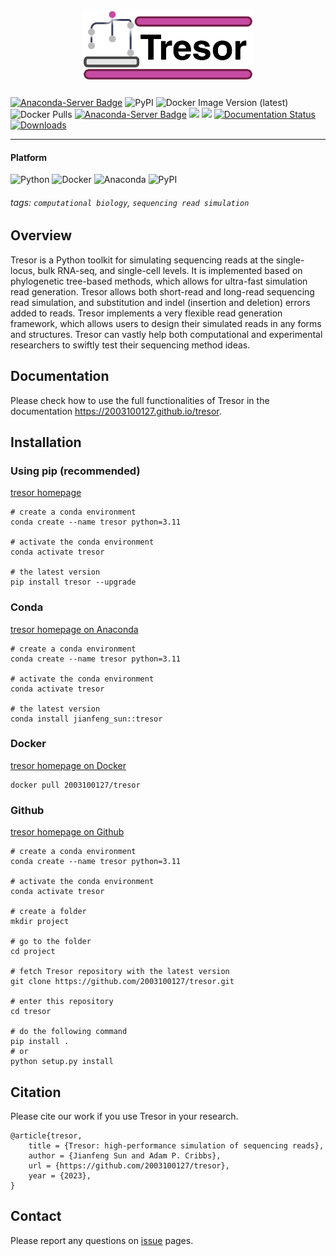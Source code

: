 <h1 align="center">
    <img src="https://github.com/2003100127/tresor/blob/main/img/Tresor-logo.png?raw=true" width="276" height="114">
    <br>
</h1>

[![Anaconda-Server Badge](https://anaconda.org/jianfeng_sun/tresor/badges/latest_release_date.svg)](https://anaconda.org/jianfeng_sun/tresor)
![PyPI](https://img.shields.io/pypi/v/tresor?logo=PyPI)
![Docker Image Version (latest)](https://img.shields.io/docker/v/2003100127/tresor)
![Docker Pulls](https://img.shields.io/docker/pulls/2003100127/tresor)
[![Anaconda-Server Badge](https://anaconda.org/jianfeng_sun/tresor/badges/version.svg)](https://anaconda.org/jianfeng_sun/tresor)
![](https://img.shields.io/docker/automated/2003100127/tresor.svg)
![](https://img.shields.io/github/stars/2003100127/tresor?logo=GitHub&color=blue)
[![Documentation Status](https://readthedocs.org/projects/tresor/badge/?version=latest)](https://tresor.readthedocs.io/en/latest/?badge=latest)
[![Downloads](https://pepy.tech/badge/tresor)](https://pepy.tech/project/tresor)

<hr>

#### Platform

![Python](https://img.shields.io/badge/-Python-000?&logo=Python)
![Docker](https://img.shields.io/badge/-Docker-000?&logo=Docker)
![Anaconda](https://img.shields.io/badge/-Anaconda-000?&logo=Anaconda)
![PyPI](https://img.shields.io/badge/-PyPI-000?&logo=PyPI)

###### tags: `computational biology`, `sequencing read simulation`

## Overview

Tresor is a Python toolkit for simulating sequencing reads at the single-locus, bulk RNA-seq, and single-cell levels. It is implemented based on phylogenetic tree-based methods, which allows for ultra-fast simulation read generation. Tresor allows both short-read and long-read sequencing read simulation, and substitution and indel (insertion and deletion) errors added to reads. Tresor implements a very flexible read generation framework, which allows users to design their simulated reads in any forms and structures. Tresor can vastly help both computational and experimental researchers to swiftly test their sequencing method ideas.

## Documentation

Please check how to use the full functionalities of Tresor in the documentation https://2003100127.github.io/tresor.

## Installation

### Using pip (recommended)

[tresor homepage](https://pypi.org/project/tresor/)

```shell
# create a conda environment
conda create --name tresor python=3.11

# activate the conda environment
conda activate tresor

# the latest version
pip install tresor --upgrade
```

### Conda

[tresor homepage on Anaconda](https://anaconda.org/Jianfeng_Sun/tresor)

```shell
# create a conda environment
conda create --name tresor python=3.11

# activate the conda environment
conda activate tresor

# the latest version
conda install jianfeng_sun::tresor
```

### Docker

[tresor homepage on Docker](https://hub.docker.com/r/2003100127/tresor)

```shell
docker pull 2003100127/tresor
```

### Github

[tresor homepage on Github](https://github.com/2003100127/tresor)

```shell
# create a conda environment
conda create --name tresor python=3.11

# activate the conda environment
conda activate tresor

# create a folder
mkdir project

# go to the folder
cd project

# fetch Tresor repository with the latest version
git clone https://github.com/2003100127/tresor.git

# enter this repository
cd tresor

# do the following command
pip install .
# or
python setup.py install
```


## Citation

Please cite our work if you use Tresor in your research.
```angular2html
@article{tresor,
    title = {Tresor: high-performance simulation of sequencing reads},
    author = {Jianfeng Sun and Adam P. Cribbs},
    url = {https://github.com/2003100127/tresor},
    year = {2023},
}
```

## Contact

Please report any questions on [issue](https://github.com/2003100127/tresor/issues) pages.
